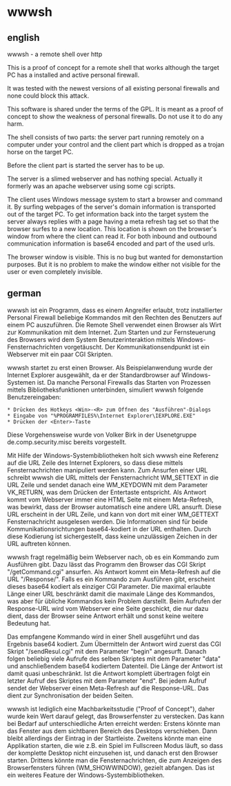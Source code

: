 wwwsh
=====

english
-------
wwwsh - a remote shell over http

This is a proof of concept for a remote shell that works although the target PC
has a installed and active personal firewall.

It was tested with the newest versions of all existing personal firewalls and
none could block this attack.

This software is shared under the terms of the GPL. It is meant as a proof of
concept to show the weakness of personal firewalls. Do not use it to do any
harm.

The shell consists of two parts: the server part running remotely on a computer
under your control and the client part which is dropped as a trojan horse on
the target PC.

Before the client part is started the server has to be up.

The server is a slimed webserver and has nothing special. Actually it formerly 
was an apache webserver using some cgi scripts.

The client uses Windows message system to start a browser and command it. By
surfing webpages of the server's domain information is transported out of the
target PC. To get information back into the target system the server always
replies with a page having a meta refresh tag set so that the browser surfes to
a new location. This location is shown on the browser's window from where the
client can read it. For both inbound and outbound communication information is
base64 encoded and part of the used urls.

The browser window is visible. This is no bug but wanted for demonstartion
purposes. But it is no problem to make the window either not visible for the
user or even completely invisible.

german
------

wwwsh ist ein Programm, dass es einem Angreifer erlaubt, trotz installierter Personal Firewall beliebige Kommandos mit den Rechten des Benutzers auf einem PC auszuführen. Die Remote Shell verwendet einen Browser als Wirt zur Kommunikation mit dem Internet. Zum Starten und zur Fernsteuerung des Browsers wird dem System Benutzerinteraktion mittels Windows-Fensternachrichten vorgetäuscht. Der Kommunikationsendpunkt ist ein Webserver mit ein paar CGI Skripten.

wwwsh startet zu erst einen Browser. Als Beispielanwendung wurde der Internet Explorer ausgewählt, da er der Standardbrowser auf Windows-Systemen ist. Da manche Personal Firewalls das Starten von Prozessen mittels Bibliotheksfunktionen unterbinden, simuliert wwwsh folgende Benutzereingaben:

    * Drücken des Hotkeys <Win>-<R> zum Öffnen des "Ausführen"-Dialogs
    * Eingabe von "%PROGRAMFILES%\Internet Explorer\IEXPLORE.EXE"
    * Drücken der <Enter>-Taste

Diese Vorgehensweise wurde von Volker Birk in der Usenetgruppe de.comp.security.misc bereits vorgestellt.

Mit Hilfe der Windows-Systembibliotheken holt sich wwwsh eine Referenz auf die URL Zeile des Internet Explorers, so dass diese mittels Fensternachrichten manipuliert werden kann. Zum Ansurfen einer URL schreibt wwwsh die URL mittels der Fensternachricht WM_SETTEXT in die URL Zeile und sendet danach eine WM_KEYDOWN mit dem Parameter VK_RETURN, was dem Drücken der Entertaste entspricht. Als Antwort kommt vom Webserver immer eine HTML Seite mit einem Meta-Refresh, was bewirkt, dass der Browser automatisch eine andere URL ansurft. Diese URL erscheint in der URL Zeile, und kann von dort mit einer WM_GETTEXT Fensternachricht ausgelesen werden. Die Informationen sind für beide Kommunikationsrichtungen base64-kodiert in der URL enthalten. Durch diese Kodierung ist sichergestellt, dass keine unzulässigen Zeichen in der URL auftreten können.

wwwsh fragt regelmäßig beim Webserver nach, ob es ein Kommando zum Ausführen gibt. Dazu lässt das Programm den Browser das CGI Skript "/getCommand.cgi" ansurfen. Als Antwort kommt ein Meta-Refresh auf die URL "/Response/". Falls es ein Kommando zum Ausführen gibt, erscheint dieses base64 kodiert als einziger CGI Parameter. Die maximal erlaubte Länge einer URL beschränkt damit die maximale Länge des Kommandos, was aber für übliche Kommandos kein Problem darstellt. Beim Aufrufen der Response-URL wird vom Webserver eine Seite geschickt, die nur dazu dient, dass der Browser seine Antwort erhält und sonst keine weitere Bedeutung hat.

Das empfangene Kommando wird in einer Shell ausgeführt und das Ergebnis base64 kodiert. Zum Übermitteln der Antwort wird zuerst das CGI Skript "/sendResul.cgi" mit dem Parameter "begin" angesurft. Danach folgen beliebig viele Aufrufe des selben Skriptes mit dem Parameter "data" und anschließendem base64 kodiertem Datenteil. Die Länge der Antwort ist damit quasi unbeschränkt. Ist die Antwort komplett übertragen folgt ein letzter Aufruf des Skriptes mit dem Parameter "end". Bei jedem Aufruf sendet der Webserver einen Meta-Refresh auf die Response-URL. Das dient zur Synchronisation der beiden Seiten.

wwwsh ist lediglich eine Machbarkeitsstudie ("Proof of Concept"), daher wurde kein Wert darauf gelegt, das Browserfenster zu verstecken. Das kann bei Bedarf auf unterschiedliche Arten erreicht werden: Erstens könnte man das Fenster aus dem sichtbaren Bereich des Desktops verschieben. Dann bleibt allerdings der Eintrag in der Startleiste. Zweitens könnte man eine Applikation starten, die wie z.B. ein Spiel im Fullscreen Modus läuft, so dass der komplette Desktop nicht einzusehen ist, und danach erst den Browser starten. Drittens könnte man die Fensternachrichten, die zum Anzeigen des Browserfensters führen (WM_SHOWWINDOW), gezielt abfangen. Das ist ein weiteres Feature der Windows-Systembibliotheken.
